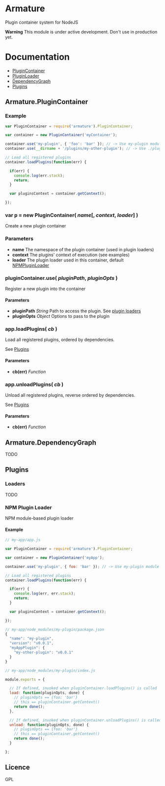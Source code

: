 # Armature

Plugin container system for NodeJS

**Warning** This module is under active development. Don't use in production yet.

# Documentation

- [PluginContainer](#armatureplugincontainer)
- [PluginLoader](#armaturepluginloader)
- [DependencyGraph](#armaturedependencygraph)
- [Plugins](#plugins)

## Armature.PluginContainer

### Example
```js
var PluginContainer = require('armature').PluginContainer;

var container = new PluginContainer('myContainer');

container.use('my-plugin', { 'foo': 'bar' }); // -> Use my-plugin module
container.use(__dirname + '/plugins/my-other-plugin'); // -> Use ./plugins/my-other-plugin

// Load all registered plugins
container.loadPlugins(function(err) {

  if(err) {
    console.log(err.stack);
    return;
  }

  var pluginsContext = container.getContext();

});

```

### var p = new PluginContainer( _name_[, _context_, _loader_] )

Create a new plugin container

### Parameters

- **name** The namespace of the plugin container (used in plugin loaders)
- **context** The plugins' context of execution (see examples)
- **loader** The plugin loader used in this container, default [NPMPluginLoader]()

### pluginContainer.use( _pluginPath_, _pluginOpts_ )

Register a new plugin into the container

#### Parameters

- **pluginPath**  _String_  Path to access the plugin. See [plugin loaders](#armaturepluginloader)
- **pluginOpts**  _Object_  Options to pass to the plugin

### app.loadPlugins( _cb_ )

Load all registered plugins, ordered by dependencies.

See [Plugins](#plugins)

#### Parameters

- **cb(err)**  _Function_

### app.unloadPlugins( _cb_ )

Unload all registered plugins, reverse ordered by dependencies.

See [Plugins](#plugins)

#### Parameters

- **cb(err)**  _Function_

## Armature.DependencyGraph

TODO

## Plugins

### Loaders

TODO

### NPM Plugin Loader

NPM module-based plugin loader

#### Example

```js
// my-app/app.js

var PluginContainer = require('armature').PluginContainer;

var container = new PluginContainer('myApp');

container.use('my-plugin', { foo: 'bar' }); // -> Use my-plugin module

// Load all registered plugins
container.loadPlugins(function(err) {

  if(err) {
    console.log(err, err.stack);
    return;
  }

  var pluginsContext = container.getContext();

});

```

```js
// my-app/node_modules/my-plugin/package.json
{
  "name": "my-plugin",
  "version": "v0.0.1",
  "myAppPlugin": {
    "my-other-plugin": "v0.0.1"
  }
}

```

```js
// my-app/node_modules/my-plugin/index.js

module.exports = {

  // If defined, invoked when pluginContainer.loadPlugins() is called
  load: function(pluginOpts, done) {
    // pluginOpts == {foo: 'bar'}
    // this == pluginContainer.getContext()
    return done();
  },

  // If defined, invoked when pluginContainer.unloadPlugins() is called
  unload: function(pluginOpts, done) {
    // pluginOpts == {foo: 'bar'}
    // this == pluginContainer.getContext()
    return done();
  }

};

```

## Licence

GPL
